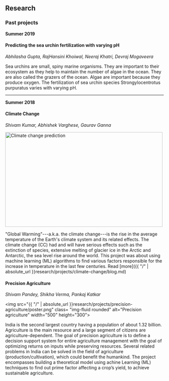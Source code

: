 ## Research 



### Past projects 

**Summer 2019** 

#### Predicting the sea urchin fertilization with varying pH 

*Abhilasha Gupta, RajHansini Khoiwal, Neeraj Khatri, Devraj Mogaveera* 

Sea urchins are small, spiny marine organisms. They are important to their ecosystem as they help to maintain the number of algae in the ocean. They are also called the grazers of the ocean. Algae are important because they produce oxygen. The fertilization of sea urchin species Strongylocentrotus purpuratus varies with varying pH.


---- 
**Summer 2018** 

#### Climate Change 

*Shivam Kumar, Abhishek Varghese, Gaurav Ganna*

<img src="https://iitgoa-ml.github.io/research/projects/climate-change/poster.png" class="img-fluid rounded" alt="Climate change prediction" width="500" height="300">

"Global Warming"---a.k.a. the climate change---is the rise in the average temperature of the Earth's climate system and its related effects. The climate change (CC) had and will have serious effects such as the extinction of species, extensive melting of glacier ice in the Arctic and Antarctic, the sea level rise around the world. This project was about using machine learning (ML) algorithms to find various factors responsible for the increase in temperature in the last few centuries. Read [more]({{ "/" | absolute_url }}research/projects/climate-change/blog.md)


#### Precision Agriculture

*Shivam Pandey, Shikha Verma, Pankaj Katkar*

<img src="{{ "/" | absolute_url }}research/projects/precision-agriculture/poster.png" class= "img-fluid rounded" alt="Precision agriculture" width="500" height="300">

India is the second largest country having a population of about 1.32 billion. Agriculture is the main resource and a large segment of citizens are agriculture-dependent. The goal of precision agriculture is to define a decision support system for entire agriculture management with the goal of optimizing returns on inputs while preserving resources. Several related problems in India can be solved in the field of agriculture (production/cultivation), which could benefit the humankind. The project encompasses building a theoretical model using achine Learning (ML) techniques to find out prime factor affecting a crop’s yield, to achieve sustainable agriculture.





